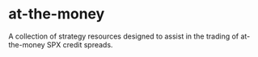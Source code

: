 # at-the-money
A collection of strategy resources designed to assist in the trading of at-the-money SPX credit spreads.
